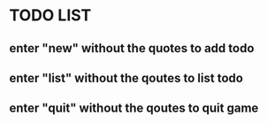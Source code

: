 # TODO LIST

## enter "new" without the quotes to add todo
## enter "list" without the qoutes to list todo
## enter "quit" without the qoutes to quit game